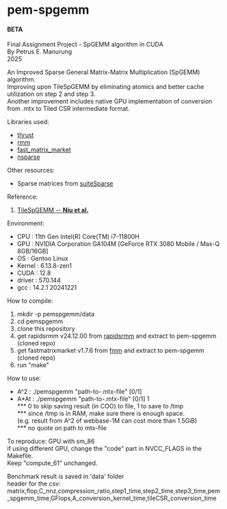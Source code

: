 # pem-spgemm
#### **BETA**
Final Assignment Project - SpGEMM algorithm in CUDA  
By Petrus E. Manurung  
2025

An Improved Sparse General Matrix-Matrix Multiplication (SpGEMM) algorithm.  
Improving upon TileSpGEMM by eliminating atomics and better cache utilization on step 2 and step 3.  
Another improvement includes native GPU implementation of conversion from .mtx to Tiled CSR intermediate format. 

Libraries used:
* [thrust][thrust]
* [rmm][rapidsrmm]
* [fast_matrix_market][fmm]
* [nsparse][nsparse]

Other resources:
* Sparse matrices from [suiteSparse][suitesparse]

Reference:
1. [TileSpGEMM -- **Niu et al.**](https://doi.org/10.1145/3503221.3508431)


Environment:
* CPU       : 11th Gen Intel(R) Core(TM) i7-11800H
* GPU       : NVIDIA Corporation GA104M [GeForce RTX 3080 Mobile / Max-Q 8GB/16GB]
* OS        : Gentoo Linux
* Kernel    : 6.13.8-zen1
* CUDA      : 12.8
* driver    : 570.144
* gcc       : 14.2.1 20241221

How to compile:  
1. mkdir -p pemspgemm/data
2. cd pemspgemm
3. clone this repository
4. get rapidsrmm v24.12.00 from [rapidsrmm] and extract to pem-spgemm (cloned repo)
5. get fastmatrixmarket v1.7.6 from [fmm] and extract to pem-spgemm (cloned repo)
6. run "make"

How to use:
* A^2   : ./pemspgemm "path-to-.mtx-file" [0/1] 
* A*At  : ./pemspgemm "path-to-.mtx-file" [0/1] 1  
*** 0 to skip saving result (in COO) to file, 1 to save to /tmp  
*** since /tmp is in RAM, make sure there is enough space.  
(e.g. result from A^2 of webbase-1M can cost more than 1.5GiB)  
*** no quote on path to mtx-file  

To reproduce: GPU with sm_86  
if using different GPU, change the "code" part in NVCC_FLAGS in the Makefile.  
Keep "compute_61" unchanged.

Benchmark result is saved in 'data' folder  
header for the csv:  
matrix,flop,C_nnz,compression_ratio,step1_time,step2_time,step3_time,pem_spgemm_time,GFlops,A_conversion_kernel_time,tileCSR_conversion_time  

[ansorge]: https://github.com/RichardAns/CUDA-Programs
[thrust]: https://developer.nvidia.com/thrust
[rapidsrmm]: https://github.com/rapidsai/rmm
[cusparse]: https://developer.nvidia.com/cusparse
[fmm]: https://github.com/alugowski/fast_matrix_market
[suitesparse]: https://sparse.tamu.edu
[nsparse]: https://github.com/EBD-CREST/nsparse